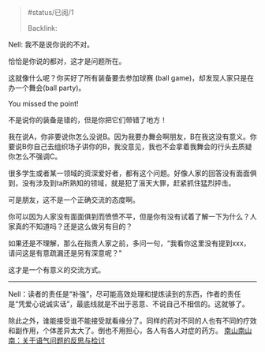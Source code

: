 > #status/已阅/1 
> 
> Backlink:

Nell: 我不是说你说的不对。

恰恰是你说的都对，这才是问题所在。

这就像什么呢？你买好了所有装备要去参加球赛 (ball game)，却发现人家只是在办一个舞会(ball party)。

You missed the point!

不是说你的装备是错的，但是你把它们带错了地方！

我在说A，你非要说你怎么没说B。因为我要办舞会啊朋友，B在我这没有意义。你要说B你自己去组织场子讲你的B，我没意见，我也不会拿着我舞会的行头去质疑你怎么不强调C。

很多学生或者某一领域的资深爱好者，都有这个问题。好像人家的回答没有面面俱到，没有涉及到ta所熟知的领域，就是犯了滛天大罪，赶紧抓住猛烈抨击。

可是朋友，这不是一个正确交流的态度啊。

你可以因为人家没有面面俱到而愤愤不平，但是你有没有试着了解一下为什么？人家真的不知道吗？还是这么做另有目的？

如果还是不理解，那么在指责人家之前，多问一句，“我看你这里没有提到xxx，请问这是有意疏漏还是另有深意呢？"

这才是一个有意义的交流方式。

---

Nell：读者的责任是“补强”，尽可能高效处理和提炼读到的东西，作者的责任是“凭爱心说诚实话”，最底线就是不出于恶意、不说自己不相信的。这就够了。

除此之外，谁能接受谁不能接受就看缘分了。同样的药对不同的人也有不同的疗效和副作用，个体差异太大了。倒也不用担心，各人有各人对症的药方。 [南山南山南：关于语气问题的反思与检讨](https://zhuanlan.zhihu.com/p/623993580)
